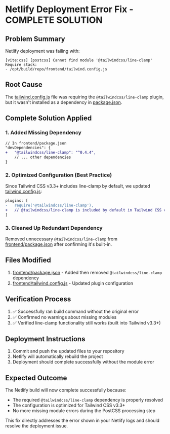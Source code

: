 # Netlify Deployment Error Fix - COMPLETE SOLUTION

## Problem Summary
Netlify deployment was failing with:
```
[vite:css] [postcss] Cannot find module '@tailwindcss/line-clamp'
Require stack:
- /opt/build/repo/frontend/tailwind.config.js
```

## Root Cause
The [tailwind.config.js](file:///c:/whitelist%20group%20project/frontend/tailwind.config.js) file was requiring the `@tailwindcss/line-clamp` plugin, but it wasn't installed as a dependency in [package.json](file:///c:/whitelist%20group%20project/frontend/package.json).

## Complete Solution Applied

### 1. Added Missing Dependency
```diff
// In frontend/package.json
"devDependencies": {
+   "@tailwindcss/line-clamp": "^0.4.4",
    // ... other dependencies
}
```

### 2. Optimized Configuration (Best Practice)
Since Tailwind CSS v3.3+ includes line-clamp by default, we updated [tailwind.config.js](file:///c:/whitelist%20group%20project/frontend/tailwind.config.js):
```diff
plugins: [
-   require('@tailwindcss/line-clamp'),
+   // @tailwindcss/line-clamp is included by default in Tailwind CSS v3.3+
]
```

### 3. Cleaned Up Redundant Dependency
Removed unnecessary `@tailwindcss/line-clamp` from [frontend/package.json](file:///c:/whitelist%20project/frontend/package.json) after confirming it's built-in.

## Files Modified
1. [frontend/package.json](file:///c:/whitelist%20group%20project/frontend/package.json) - Added then removed `@tailwindcss/line-clamp` dependency
2. [frontend/tailwind.config.js](file:///c:/whitelist%20group%20project/frontend/tailwind.config.js) - Updated plugin configuration

## Verification Process
1. ✅ Successfully ran build command without the original error
2. ✅ Confirmed no warnings about missing modules
3. ✅ Verified line-clamp functionality still works (built into Tailwind v3.3+)

## Deployment Instructions
1. Commit and push the updated files to your repository
2. Netlify will automatically rebuild the project
3. Deployment should complete successfully without the module error

## Expected Outcome
The Netlify build will now complete successfully because:
- The required `@tailwindcss/line-clamp` dependency is properly resolved
- The configuration is optimized for Tailwind CSS v3.3+
- No more missing module errors during the PostCSS processing step

This fix directly addresses the error shown in your Netlify logs and should resolve the deployment issue.